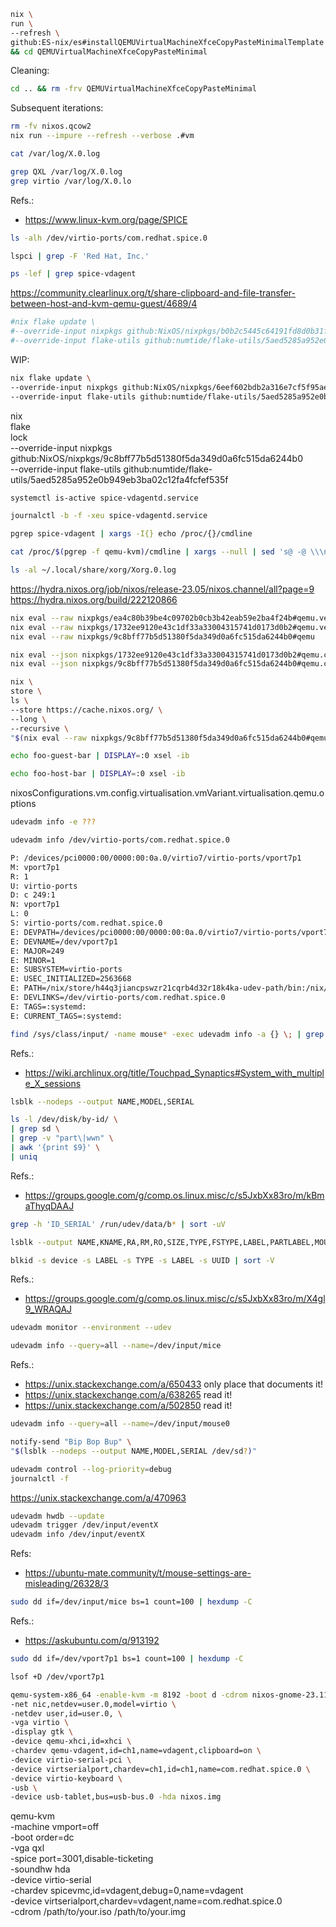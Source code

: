 


```bash
nix \
run \
--refresh \
github:ES-nix/es#installQEMUVirtualMachineXfceCopyPasteMinimalTemplate \
&& cd QEMUVirtualMachineXfceCopyPasteMinimal
```


Cleaning:
```bash
cd .. && rm -frv QEMUVirtualMachineXfceCopyPasteMinimal
```

Subsequent iterations:
```bash
rm -fv nixos.qcow2
nix run --impure --refresh --verbose .#vm
```


```bash
cat /var/log/X.0.log

grep QXL /var/log/X.0.log
grep virtio /var/log/X.0.lo
```
Refs.:
- https://www.linux-kvm.org/page/SPICE



```bash
ls -alh /dev/virtio-ports/com.redhat.spice.0
```


```bash
lspci | grep -F 'Red Hat, Inc.'
```

```bash
ps -lef | grep spice-vdagent
```
https://community.clearlinux.org/t/share-clipboard-and-file-transfer-between-host-and-kvm-qemu-guest/4689/4




```bash
#nix flake update \
#--override-input nixpkgs github:NixOS/nixpkgs/b0b2c5445c64191fd8d0b31f2b1a34e45a64547d \
#--override-input flake-utils github:numtide/flake-utils/5aed5285a952e0b949eb3ba02c12fa4fcfef535f
```

WIP:
```bash
nix flake update \
--override-input nixpkgs github:NixOS/nixpkgs/6eef602bdb2a316e7cf5f95aeb10b2ff0a97e4a5 \
--override-input flake-utils github:numtide/flake-utils/5aed5285a952e0b949eb3ba02c12fa4fcfef535f
```


nix \
   flake \
   lock \
   --override-input nixpkgs github:NixOS/nixpkgs/9c8bff77b5d51380f5da349d0a6fc515da6244b0 \
   --override-input flake-utils github:numtide/flake-utils/5aed5285a952e0b949eb3ba02c12fa4fcfef535f




```bash
systemctl is-active spice-vdagentd.service
```

```bash
journalctl -b -f -xeu spice-vdagentd.service
```

```bash
pgrep spice-vdagent | xargs -I{} echo /proc/{}/cmdline
```


```bash
cat /proc/$(pgrep -f qemu-kvm)/cmdline | xargs --null | sed 's@ -@ \\\n-@g'
```




```bash
ls -al ~/.local/share/xorg/Xorg.0.log
```



https://hydra.nixos.org/job/nixos/release-23.05/nixos.channel/all?page=9
https://hydra.nixos.org/build/222120866


```bash
nix eval --raw nixpkgs/ea4c80b39be4c09702b0cb3b42eab59e2ba4f24b#qemu.version
nix eval --raw nixpkgs/1732ee9120e43c1df33a33004315741d0173d0b2#qemu.version
nix eval --raw nixpkgs/9c8bff77b5d51380f5da349d0a6fc515da6244b0#qemu

nix eval --json nixpkgs/1732ee9120e43c1df33a33004315741d0173d0b2#qemu.configureFlags
nix eval --json nixpkgs/9c8bff77b5d51380f5da349d0a6fc515da6244b0#qemu.configureFlags
```


```bash
nix \
store \
ls \
--store https://cache.nixos.org/ \
--long \
--recursive \
"$(nix eval --raw nixpkgs/9c8bff77b5d51380f5da349d0a6fc515da6244b0#qemu)"/bin
```

```bash
echo foo-guest-bar | DISPLAY=:0 xsel -ib
```

```bash
echo foo-host-bar | DISPLAY=:0 xsel -ib
```


nixosConfigurations.vm.config.virtualisation.vmVariant.virtualisation.qemu.options

```bash
udevadm info -e ???
```


```bash
udevadm info /dev/virtio-ports/com.redhat.spice.0
```


```bash
P: /devices/pci0000:00/0000:00:0a.0/virtio7/virtio-ports/vport7p1
M: vport7p1
R: 1
U: virtio-ports
D: c 249:1
N: vport7p1
L: 0
S: virtio-ports/com.redhat.spice.0
E: DEVPATH=/devices/pci0000:00/0000:00:0a.0/virtio7/virtio-ports/vport7p1
E: DEVNAME=/dev/vport7p1
E: MAJOR=249
E: MINOR=1
E: SUBSYSTEM=virtio-ports
E: USEC_INITIALIZED=2563668
E: PATH=/nix/store/h44q3jiancpswzr21cqrb4d32r18k4ka-udev-path/bin:/nix/store/h44q3jiancpswzr21cqrb4d32r18k4ka-udev-path/sbin
E: DEVLINKS=/dev/virtio-ports/com.redhat.spice.0
E: TAGS=:systemd:
E: CURRENT_TAGS=:systemd:
```



```bash
find /sys/class/input/ -name mouse* -exec udevadm info -a {} \; | grep 'ATTRS{name}'
```
Refs.:
- https://wiki.archlinux.org/title/Touchpad_Synaptics#System_with_multiple_X_sessions


```bash
lsblk --nodeps --output NAME,MODEL,SERIAL
```


```bash
ls -l /dev/disk/by-id/ \
| grep sd \
| grep -v "part\|wwn" \
| awk '{print $9}' \
| uniq 
```
Refs.:
- https://groups.google.com/g/comp.os.linux.misc/c/s5JxbXx83ro/m/kBmaThyqDAAJ 


```bash
grep -h 'ID_SERIAL' /run/udev/data/b* | sort -uV
```


```bash
lsblk --output NAME,KNAME,RA,RM,RO,SIZE,TYPE,FSTYPE,LABEL,PARTLABEL,MOUNTPOINT,UUID,PARTUUID,WWN,MODEL,ALIGNMENT
```

```bash
blkid -s device -s LABEL -s TYPE -s LABEL -s UUID | sort -V
```
Refs.:
- https://groups.google.com/g/comp.os.linux.misc/c/s5JxbXx83ro/m/X4gl9_WRAQAJ



```bash
udevadm monitor --environment --udev
```


```bash
udevadm info --query=all --name=/dev/input/mice
```
Refs.:
- https://unix.stackexchange.com/a/650433 only place that documents it!
- https://unix.stackexchange.com/a/638265 read it!
- https://unix.stackexchange.com/a/502850 read it!

```bash
udevadm info --query=all --name=/dev/input/mouse0
```


```bash
notify-send "Bip Bop Bup" \
"$(lsblk --nodeps --output NAME,MODEL,SERIAL /dev/sd?)"
```

```bash
udevadm control --log-priority=debug
journalctl -f
```
https://unix.stackexchange.com/a/470963


```bash
udevadm hwdb --update
udevadm trigger /dev/input/eventX
udevadm info /dev/input/eventX
```
Refs:
- https://ubuntu-mate.community/t/mouse-settings-are-misleading/26328/3



```bash
sudo dd if=/dev/input/mice bs=1 count=100 | hexdump -C
```
Refs.:
- https://askubuntu.com/q/913192

```bash
sudo dd if=/dev/vport7p1 bs=1 count=100 | hexdump -C
```


```bash
lsof +D /dev/vport7p1
```


```bash
qemu-system-x86_64 -enable-kvm -m 8192 -boot d -cdrom nixos-gnome-23.11.2596.c1be43e8e837-x86_64-linux.iso -device virtio-rng-pci \
-net nic,netdev=user.0,model=virtio \
-netdev user,id=user.0, \
-vga virtio \
-display gtk \
-device qemu-xhci,id=xhci \
-chardev qemu-vdagent,id=ch1,name=vdagent,clipboard=on \
-device virtio-serial-pci \
-device virtserialport,chardev=ch1,id=ch1,name=com.redhat.spice.0 \
-device virtio-keyboard \
-usb \
-device usb-tablet,bus=usb-bus.0 -hda nixos.img
```


qemu-kvm \
-machine vmport=off \
-boot order=dc \
-vga qxl \
-spice port=3001,disable-ticketing \
-soundhw hda \
-device virtio-serial \
-chardev spicevmc,id=vdagent,debug=0,name=vdagent \
-device virtserialport,chardev=vdagent,name=com.redhat.spice.0 \
-cdrom /path/to/your.iso /path/to/your.img
